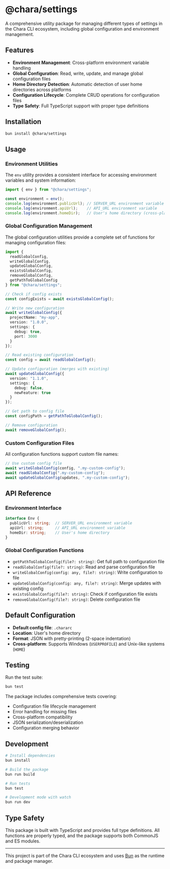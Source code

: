 # @chara/settings

A comprehensive utility package for managing different types of settings in the Chara CLI ecosystem, including global configuration and environment management.

## Features

- **Environment Management**: Cross-platform environment variable handling
- **Global Configuration**: Read, write, update, and manage global configuration files
- **Home Directory Detection**: Automatic detection of user home directories across platforms
- **Configuration Lifecycle**: Complete CRUD operations for configuration files
- **Type Safety**: Full TypeScript support with proper type definitions

## Installation

```bash
bun install @chara/settings
```

## Usage

### Environment Utilities

The `env` utility provides a consistent interface for accessing environment variables and system information:

```typescript
import { env } from "@chara/settings";

const environment = env();
console.log(environment.publicUrl); // SERVER_URL environment variable
console.log(environment.apiUrl);    // API_URL environment variable
console.log(environment.homeDir);   // User's home directory (cross-platform)
```

### Global Configuration Management

The global configuration utilities provide a complete set of functions for managing configuration files:

```typescript
import {
  readGlobalConfig,
  writeGlobalConfig,
  updateGlobalConfig,
  existsGlobalConfig,
  removeGlobalConfig,
  getPathToGlobalConfig
} from "@chara/settings";

// Check if config exists
const configExists = await existsGlobalConfig();

// Write new configuration
await writeGlobalConfig({
  projectName: "my-app",
  version: "1.0.0",
  settings: {
    debug: true,
    port: 3000
  }
});

// Read existing configuration
const config = await readGlobalConfig();

// Update configuration (merges with existing)
await updateGlobalConfig({
  version: "1.1.0",
  settings: {
    debug: false,
    newFeature: true
  }
});

// Get path to config file
const configPath = getPathToGlobalConfig();

// Remove configuration
await removeGlobalConfig();
```

### Custom Configuration Files

All configuration functions support custom file names:

```typescript
// Use custom config file
await writeGlobalConfig(config, ".my-custom-config");
await readGlobalConfig(".my-custom-config");
await updateGlobalConfig(updates, ".my-custom-config");
```

## API Reference

### Environment Interface

```typescript
interface Env {
  publicUrl: string;  // SERVER_URL environment variable
  apiUrl: string;     // API_URL environment variable
  homeDir: string;    // User's home directory
}
```

### Global Configuration Functions

- `getPathToGlobalConfig(file?: string)`: Get full path to configuration file
- `readGlobalConfig(file?: string)`: Read and parse configuration file
- `writeGlobalConfig(config: any, file?: string)`: Write configuration to file
- `updateGlobalConfig(config: any, file?: string)`: Merge updates with existing config
- `existsGlobalConfig(file?: string)`: Check if configuration file exists
- `removeGlobalConfig(file?: string)`: Delete configuration file

## Default Configuration

- **Default config file**: `.chararc`
- **Location**: User's home directory
- **Format**: JSON with pretty-printing (2-space indentation)
- **Cross-platform**: Supports Windows (`USERPROFILE`) and Unix-like systems (`HOME`)

## Testing

Run the test suite:

```bash
bun test
```

The package includes comprehensive tests covering:
- Configuration file lifecycle management
- Error handling for missing files
- Cross-platform compatibility
- JSON serialization/deserialization
- Configuration merging behavior

## Development

```bash
# Install dependencies
bun install

# Build the package
bun run build

# Run tests
bun test

# Development mode with watch
bun run dev
```

## Type Safety

This package is built with TypeScript and provides full type definitions. All functions are properly typed, and the package supports both CommonJS and ES modules.

---

This project is part of the Chara CLI ecosystem and uses [Bun](https://bun.sh) as the runtime and package manager.